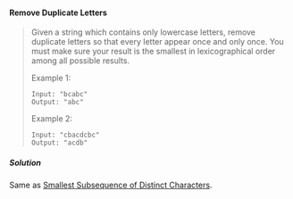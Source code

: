 #### Remove Duplicate Letters

> Given a string which contains only lowercase letters, remove duplicate letters so that every letter appear once and only once. You must make sure your result is the smallest in lexicographical order among all possible results.
>
> Example 1:
>```
> Input: "bcabc"
> Output: "abc"
>```
> Example 2:
>```
> Input: "cbacdcbc"
> Output: "acdb"
>```

##### Solution
Same as [Smallest Subsequence of Distinct Characters](stacks\smallest-subsequence-of-distinct-characters.md).